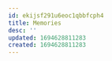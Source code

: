 ```yaml
---
id: ekijsf291u6eoc1qbbfcph4
title: Memories
desc: ''
updated: 1694628811283
created: 1694628811283
---
```

